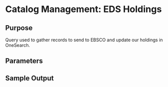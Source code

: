 # Catalog Management: EDS Holdings 

## Purpose
Query used to gather records to send to EBSCO and update our holdings in OneSearch. 
## Parameters

## Sample Output
